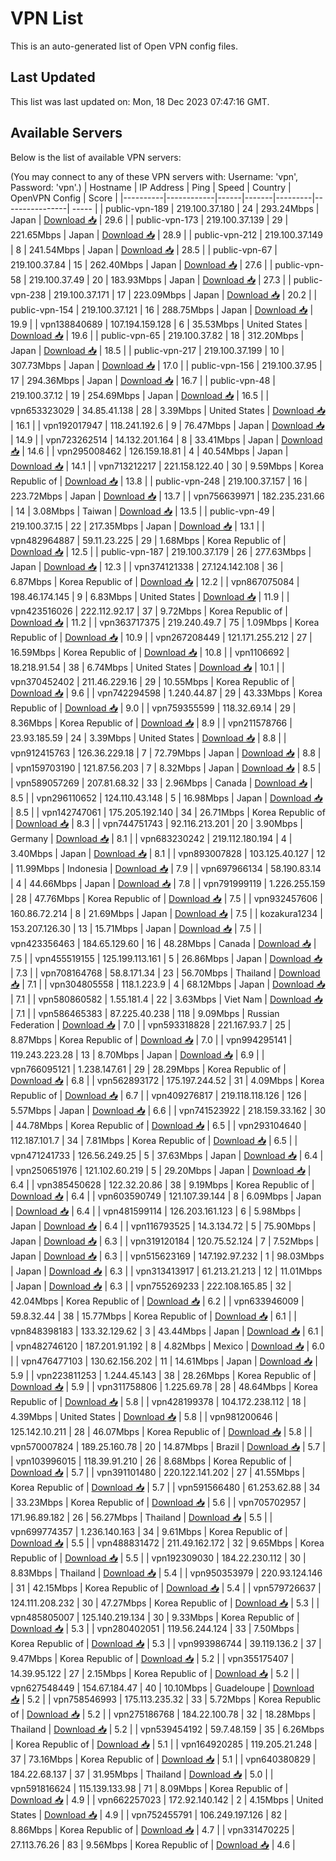 # VPN List

This is an auto-generated list of Open VPN config files.

## Last Updated

This list was last updated on: Mon, 18 Dec 2023 07:47:16 GMT.

## Available Servers

Below is the list of available VPN servers:

(You may connect to any of these VPN servers with: Username: 'vpn', Password: 'vpn'.)
| Hostname | IP Address | Ping | Speed | Country | OpenVPN Config | Score |
|----------|------------|------|-------|---------|----------------| ----- |
| public-vpn-189 | 219.100.37.180 | 24 | 293.24Mbps | Japan | [Download 📥](./configs/server_0_JP.ovpn) | 29.6 |
| public-vpn-173 | 219.100.37.139 | 29 | 221.65Mbps | Japan | [Download 📥](./configs/server_1_JP.ovpn) | 28.9 |
| public-vpn-212 | 219.100.37.149 | 8 | 241.54Mbps | Japan | [Download 📥](./configs/server_2_JP.ovpn) | 28.5 |
| public-vpn-67 | 219.100.37.84 | 15 | 262.40Mbps | Japan | [Download 📥](./configs/server_3_JP.ovpn) | 27.6 |
| public-vpn-58 | 219.100.37.49 | 20 | 183.93Mbps | Japan | [Download 📥](./configs/server_4_JP.ovpn) | 27.3 |
| public-vpn-238 | 219.100.37.171 | 17 | 223.09Mbps | Japan | [Download 📥](./configs/server_5_JP.ovpn) | 20.2 |
| public-vpn-154 | 219.100.37.121 | 16 | 288.75Mbps | Japan | [Download 📥](./configs/server_6_JP.ovpn) | 19.9 |
| vpn138840689 | 107.194.159.128 | 6 | 35.53Mbps | United States | [Download 📥](./configs/server_7_US.ovpn) | 19.6 |
| public-vpn-65 | 219.100.37.82 | 18 | 312.20Mbps | Japan | [Download 📥](./configs/server_8_JP.ovpn) | 18.5 |
| public-vpn-217 | 219.100.37.199 | 10 | 307.73Mbps | Japan | [Download 📥](./configs/server_9_JP.ovpn) | 17.0 |
| public-vpn-156 | 219.100.37.95 | 17 | 294.36Mbps | Japan | [Download 📥](./configs/server_10_JP.ovpn) | 16.7 |
| public-vpn-48 | 219.100.37.12 | 19 | 254.69Mbps | Japan | [Download 📥](./configs/server_11_JP.ovpn) | 16.5 |
| vpn653323029 | 34.85.41.138 | 28 | 3.39Mbps | United States | [Download 📥](./configs/server_12_US.ovpn) | 16.1 |
| vpn192017947 | 118.241.192.6 | 9 | 76.47Mbps | Japan | [Download 📥](./configs/server_13_JP.ovpn) | 14.9 |
| vpn723262514 | 14.132.201.164 | 8 | 33.41Mbps | Japan | [Download 📥](./configs/server_14_JP.ovpn) | 14.6 |
| vpn295008462 | 126.159.18.81 | 4 | 40.54Mbps | Japan | [Download 📥](./configs/server_15_JP.ovpn) | 14.1 |
| vpn713212217 | 221.158.122.40 | 30 | 9.59Mbps | Korea Republic of | [Download 📥](./configs/server_16_KR.ovpn) | 13.8 |
| public-vpn-248 | 219.100.37.157 | 16 | 223.72Mbps | Japan | [Download 📥](./configs/server_17_JP.ovpn) | 13.7 |
| vpn756639971 | 182.235.231.66 | 14 | 3.08Mbps | Taiwan | [Download 📥](./configs/server_18_TW.ovpn) | 13.5 |
| public-vpn-49 | 219.100.37.15 | 22 | 217.35Mbps | Japan | [Download 📥](./configs/server_19_JP.ovpn) | 13.1 |
| vpn482964887 | 59.11.23.225 | 29 | 1.68Mbps | Korea Republic of | [Download 📥](./configs/server_20_KR.ovpn) | 12.5 |
| public-vpn-187 | 219.100.37.179 | 26 | 277.63Mbps | Japan | [Download 📥](./configs/server_21_JP.ovpn) | 12.3 |
| vpn374121338 | 27.124.142.108 | 36 | 6.87Mbps | Korea Republic of | [Download 📥](./configs/server_22_KR.ovpn) | 12.2 |
| vpn867075084 | 198.46.174.145 | 9 | 6.83Mbps | United States | [Download 📥](./configs/server_23_US.ovpn) | 11.9 |
| vpn423516026 | 222.112.92.17 | 37 | 9.72Mbps | Korea Republic of | [Download 📥](./configs/server_24_KR.ovpn) | 11.2 |
| vpn363717375 | 219.240.49.7 | 75 | 1.09Mbps | Korea Republic of | [Download 📥](./configs/server_25_KR.ovpn) | 10.9 |
| vpn267208449 | 121.171.255.212 | 27 | 16.59Mbps | Korea Republic of | [Download 📥](./configs/server_26_KR.ovpn) | 10.8 |
| vpn1106692 | 18.218.91.54 | 38 | 6.74Mbps | United States | [Download 📥](./configs/server_27_US.ovpn) | 10.1 |
| vpn370452402 | 211.46.229.16 | 29 | 10.55Mbps | Korea Republic of | [Download 📥](./configs/server_28_KR.ovpn) | 9.6 |
| vpn742294598 | 1.240.44.87 | 29 | 43.33Mbps | Korea Republic of | [Download 📥](./configs/server_29_KR.ovpn) | 9.0 |
| vpn759355599 | 118.32.69.14 | 29 | 8.36Mbps | Korea Republic of | [Download 📥](./configs/server_30_KR.ovpn) | 8.9 |
| vpn211578766 | 23.93.185.59 | 24 | 3.39Mbps | United States | [Download 📥](./configs/server_31_US.ovpn) | 8.8 |
| vpn912415763 | 126.36.229.18 | 7 | 72.79Mbps | Japan | [Download 📥](./configs/server_32_JP.ovpn) | 8.8 |
| vpn159703190 | 121.87.56.203 | 7 | 8.32Mbps | Japan | [Download 📥](./configs/server_33_JP.ovpn) | 8.5 |
| vpn589057269 | 207.81.68.32 | 33 | 2.96Mbps | Canada | [Download 📥](./configs/server_34_CA.ovpn) | 8.5 |
| vpn296110652 | 124.110.43.148 | 5 | 16.98Mbps | Japan | [Download 📥](./configs/server_35_JP.ovpn) | 8.5 |
| vpn142747061 | 175.205.192.140 | 34 | 26.71Mbps | Korea Republic of | [Download 📥](./configs/server_36_KR.ovpn) | 8.3 |
| vpn744751743 | 92.116.213.201 | 20 | 3.90Mbps | Germany | [Download 📥](./configs/server_37_DE.ovpn) | 8.1 |
| vpn683230242 | 219.112.180.194 | 4 | 3.40Mbps | Japan | [Download 📥](./configs/server_38_JP.ovpn) | 8.1 |
| vpn893007828 | 103.125.40.127 | 12 | 11.99Mbps | Indonesia | [Download 📥](./configs/server_39_ID.ovpn) | 7.9 |
| vpn697966134 | 58.190.83.14 | 4 | 44.66Mbps | Japan | [Download 📥](./configs/server_40_JP.ovpn) | 7.8 |
| vpn791999119 | 1.226.255.159 | 28 | 47.76Mbps | Korea Republic of | [Download 📥](./configs/server_41_KR.ovpn) | 7.5 |
| vpn932457606 | 160.86.72.214 | 8 | 21.69Mbps | Japan | [Download 📥](./configs/server_42_JP.ovpn) | 7.5 |
| kozakura1234 | 153.207.126.30 | 13 | 15.71Mbps | Japan | [Download 📥](./configs/server_43_JP.ovpn) | 7.5 |
| vpn423356463 | 184.65.129.60 | 16 | 48.28Mbps | Canada | [Download 📥](./configs/server_44_CA.ovpn) | 7.5 |
| vpn455519155 | 125.199.113.161 | 5 | 26.86Mbps | Japan | [Download 📥](./configs/server_45_JP.ovpn) | 7.3 |
| vpn708164768 | 58.8.171.34 | 23 | 56.70Mbps | Thailand | [Download 📥](./configs/server_46_TH.ovpn) | 7.1 |
| vpn304805558 | 118.1.223.9 | 4 | 68.12Mbps | Japan | [Download 📥](./configs/server_47_JP.ovpn) | 7.1 |
| vpn580860582 | 1.55.181.4 | 22 | 3.63Mbps | Viet Nam | [Download 📥](./configs/server_48_VN.ovpn) | 7.1 |
| vpn586465383 | 87.225.40.238 | 118 | 9.09Mbps | Russian Federation | [Download 📥](./configs/server_49_RU.ovpn) | 7.0 |
| vpn593318828 | 221.167.93.7 | 25 | 8.87Mbps | Korea Republic of | [Download 📥](./configs/server_50_KR.ovpn) | 7.0 |
| vpn994295141 | 119.243.223.28 | 13 | 8.70Mbps | Japan | [Download 📥](./configs/server_51_JP.ovpn) | 6.9 |
| vpn766095121 | 1.238.147.61 | 29 | 28.29Mbps | Korea Republic of | [Download 📥](./configs/server_52_KR.ovpn) | 6.8 |
| vpn562893172 | 175.197.244.52 | 31 | 4.09Mbps | Korea Republic of | [Download 📥](./configs/server_53_KR.ovpn) | 6.7 |
| vpn409276817 | 219.118.118.126 | 126 | 5.57Mbps | Japan | [Download 📥](./configs/server_54_JP.ovpn) | 6.6 |
| vpn741523922 | 218.159.33.162 | 30 | 44.78Mbps | Korea Republic of | [Download 📥](./configs/server_55_KR.ovpn) | 6.5 |
| vpn293104640 | 112.187.101.7 | 34 | 7.81Mbps | Korea Republic of | [Download 📥](./configs/server_56_KR.ovpn) | 6.5 |
| vpn471241733 | 126.56.249.25 | 5 | 37.63Mbps | Japan | [Download 📥](./configs/server_57_JP.ovpn) | 6.4 |
| vpn250651976 | 121.102.60.219 | 5 | 29.20Mbps | Japan | [Download 📥](./configs/server_58_JP.ovpn) | 6.4 |
| vpn385450628 | 122.32.20.86 | 38 | 9.19Mbps | Korea Republic of | [Download 📥](./configs/server_59_KR.ovpn) | 6.4 |
| vpn603590749 | 121.107.39.144 | 8 | 6.09Mbps | Japan | [Download 📥](./configs/server_60_JP.ovpn) | 6.4 |
| vpn481599114 | 126.203.161.123 | 6 | 5.98Mbps | Japan | [Download 📥](./configs/server_61_JP.ovpn) | 6.4 |
| vpn116793525 | 14.3.134.72 | 5 | 75.90Mbps | Japan | [Download 📥](./configs/server_62_JP.ovpn) | 6.3 |
| vpn319120184 | 120.75.52.124 | 7 | 7.52Mbps | Japan | [Download 📥](./configs/server_63_JP.ovpn) | 6.3 |
| vpn515623169 | 147.192.97.232 | 1 | 98.03Mbps | Japan | [Download 📥](./configs/server_64_JP.ovpn) | 6.3 |
| vpn313413917 | 61.213.21.213 | 12 | 11.01Mbps | Japan | [Download 📥](./configs/server_65_JP.ovpn) | 6.3 |
| vpn755269233 | 222.108.165.85 | 32 | 42.04Mbps | Korea Republic of | [Download 📥](./configs/server_66_KR.ovpn) | 6.2 |
| vpn633946009 | 59.8.32.44 | 38 | 15.77Mbps | Korea Republic of | [Download 📥](./configs/server_67_KR.ovpn) | 6.1 |
| vpn848398183 | 133.32.129.62 | 3 | 43.44Mbps | Japan | [Download 📥](./configs/server_68_JP.ovpn) | 6.1 |
| vpn482746120 | 187.201.91.192 | 8 | 4.82Mbps | Mexico | [Download 📥](./configs/server_69_MX.ovpn) | 6.0 |
| vpn476477103 | 130.62.156.202 | 11 | 14.61Mbps | Japan | [Download 📥](./configs/server_70_JP.ovpn) | 5.9 |
| vpn223811253 | 1.244.45.143 | 38 | 28.26Mbps | Korea Republic of | [Download 📥](./configs/server_71_KR.ovpn) | 5.9 |
| vpn311758806 | 1.225.69.78 | 28 | 48.64Mbps | Korea Republic of | [Download 📥](./configs/server_72_KR.ovpn) | 5.8 |
| vpn428199378 | 104.172.238.112 | 18 | 4.39Mbps | United States | [Download 📥](./configs/server_73_US.ovpn) | 5.8 |
| vpn981200646 | 125.142.10.211 | 28 | 46.07Mbps | Korea Republic of | [Download 📥](./configs/server_74_KR.ovpn) | 5.8 |
| vpn570007824 | 189.25.160.78 | 20 | 14.87Mbps | Brazil | [Download 📥](./configs/server_75_BR.ovpn) | 5.7 |
| vpn103996015 | 118.39.91.210 | 26 | 8.68Mbps | Korea Republic of | [Download 📥](./configs/server_76_KR.ovpn) | 5.7 |
| vpn391101480 | 220.122.141.202 | 27 | 41.55Mbps | Korea Republic of | [Download 📥](./configs/server_77_KR.ovpn) | 5.7 |
| vpn591566480 | 61.253.62.88 | 34 | 33.23Mbps | Korea Republic of | [Download 📥](./configs/server_78_KR.ovpn) | 5.6 |
| vpn705702957 | 171.96.89.182 | 26 | 56.27Mbps | Thailand | [Download 📥](./configs/server_79_TH.ovpn) | 5.5 |
| vpn699774357 | 1.236.140.163 | 34 | 9.61Mbps | Korea Republic of | [Download 📥](./configs/server_80_KR.ovpn) | 5.5 |
| vpn488831472 | 211.49.162.172 | 32 | 9.65Mbps | Korea Republic of | [Download 📥](./configs/server_81_KR.ovpn) | 5.5 |
| vpn192309030 | 184.22.230.112 | 30 | 8.83Mbps | Thailand | [Download 📥](./configs/server_82_TH.ovpn) | 5.4 |
| vpn950353979 | 220.93.124.146 | 31 | 42.15Mbps | Korea Republic of | [Download 📥](./configs/server_83_KR.ovpn) | 5.4 |
| vpn579726637 | 124.111.208.232 | 30 | 47.27Mbps | Korea Republic of | [Download 📥](./configs/server_84_KR.ovpn) | 5.3 |
| vpn485805007 | 125.140.219.134 | 30 | 9.33Mbps | Korea Republic of | [Download 📥](./configs/server_85_KR.ovpn) | 5.3 |
| vpn280402051 | 119.56.244.124 | 33 | 7.50Mbps | Korea Republic of | [Download 📥](./configs/server_86_KR.ovpn) | 5.3 |
| vpn993986744 | 39.119.136.2 | 37 | 9.47Mbps | Korea Republic of | [Download 📥](./configs/server_87_KR.ovpn) | 5.2 |
| vpn355175407 | 14.39.95.122 | 27 | 2.15Mbps | Korea Republic of | [Download 📥](./configs/server_88_KR.ovpn) | 5.2 |
| vpn627548449 | 154.67.184.47 | 40 | 10.10Mbps | Guadeloupe | [Download 📥](./configs/server_89_GP.ovpn) | 5.2 |
| vpn758546993 | 175.113.235.32 | 33 | 5.72Mbps | Korea Republic of | [Download 📥](./configs/server_90_KR.ovpn) | 5.2 |
| vpn275186768 | 184.22.100.78 | 32 | 18.28Mbps | Thailand | [Download 📥](./configs/server_91_TH.ovpn) | 5.2 |
| vpn539454192 | 59.7.48.159 | 35 | 6.26Mbps | Korea Republic of | [Download 📥](./configs/server_92_KR.ovpn) | 5.1 |
| vpn164920285 | 119.205.21.248 | 37 | 73.16Mbps | Korea Republic of | [Download 📥](./configs/server_93_KR.ovpn) | 5.1 |
| vpn640380829 | 184.22.68.137 | 37 | 31.95Mbps | Thailand | [Download 📥](./configs/server_94_TH.ovpn) | 5.0 |
| vpn591816624 | 115.139.133.98 | 71 | 8.09Mbps | Korea Republic of | [Download 📥](./configs/server_95_KR.ovpn) | 4.9 |
| vpn662257023 | 172.92.140.142 | 2 | 4.15Mbps | United States | [Download 📥](./configs/server_96_US.ovpn) | 4.9 |
| vpn752455791 | 106.249.197.126 | 82 | 8.86Mbps | Korea Republic of | [Download 📥](./configs/server_97_KR.ovpn) | 4.7 |
| vpn331470225 | 27.113.76.26 | 83 | 9.56Mbps | Korea Republic of | [Download 📥](./configs/server_98_KR.ovpn) | 4.6 |
